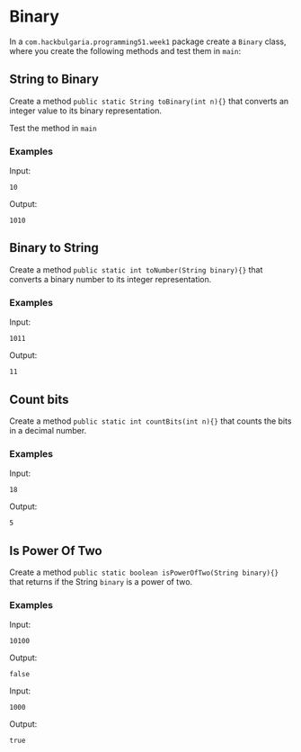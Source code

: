 # Binary

In a `com.hackbulgaria.programming51.week1` package create a `Binary` class, where you create the following methods and test them in `main`:

## String to Binary

Create a method `public static String toBinary(int n){}` that converts an integer value to its binary representation.

Test the method in `main`

### Examples

Input:

```
10
```

Output:

```
1010
```

## Binary to String

Create a method `public static int toNumber(String binary){}` that converts a binary number to its integer representation.

### Examples

Input:

```
1011
```

Output:

```
11
```

## Count bits

Create a method `public static int countBits(int n){}` that counts the bits in a decimal number.

### Examples

Input:

```
18
```

Output:

```
5
```

## Is Power Of Two
 
Create a method `public static boolean isPowerOfTwo(String binary){}` that returns if the String `binary` is a power of two.

### Examples

Input:

```
10100
```

Output:

```
false
```

Input:

```
1000
```

Output:

```
true
```